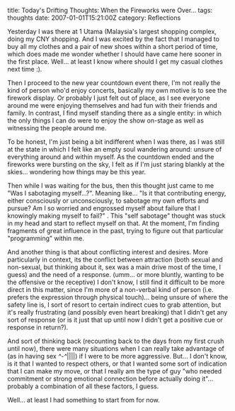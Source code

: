title: Today's Drifting Thoughts: When the Fireworks were Over…
tags: thoughts
date: 2007-01-01T15:21:00Z
category: Reflections

Yesterday I was there at 1 Utama (Malaysia's largest shopping complex, doing my CNY shopping. And I was excited by the fact that I managed to buy all my clothes and a pair of new shoes within a short period of time, which does made me wonder whether I should have came here sooner in the first place. Well… at least I know where should I get my casual clothes next time :).

Then I proceed to the new year countdown event there, I'm not really the kind of person who'd enjoy concerts, basically my own motive is to see the firework display. Or probably I just felt out of place, as I see everyone around me were enjoying themselves and had fun with their friends and family. In contrast, I find myself standing there as a single entity: in which the only things I can do were to enjoy the show on-stage as well as witnessing the people around me.

To be honest, I'm just being a bit indifferent when I was there, as I was still at the state in which I felt like an empty soul wandering around: unsure of everything around and within myself. As the countdown ended and the fireworks were bursting on the sky, I felt as if I'm just staring blankly at the skies… wondering how things may be this year.

Then while I was waiting for the bus, then this thought just came to me "Was I sabotaging myself…?". Meaning like… "Is it that contributing energy, either consciously or unconsciously, to sabotage my own efforts and pursue? Am I so worried and engrossed myself about failure that I knowingly making myself to fail?" . This "self sabotage" thought was stuck in my head and start to reflect myself on that. At the moment, I'm finding fragments of great influence in the past, trying to figure out that particular "programming" within me.

And another thing is that about conflicting interest and desires. More particularly in context, its the conflict between attraction (both sexual and non-sexual, but thinking about it, sex was a main drive most of the time, I guess) and the need of a response. (umm… or more bluntly, wanting to be the offensive or the receptive) I don't know, I still find it difficult to be more direct in this matter, since I'm more of a non-verbal kind of person (i.e. prefers the expression through physical touch)… being unsure of where the safety line is, I sort of resort to certain indirect cues to grab attention, but it's really frustrating (and possibly even heart breaking) that I didn't get any sort of response (or is it just that up until now I didn't get a positive cue or response in return?).

And sort of thinking back (recounting back to the days from my first crush until now), there were many situations when I can really take advantage of (as in having sex *^-^*||||) if I were to be more aggressive. But… I don't know, is it that I wanted to respect others, or that I wanted some sort of indication that I can make my move, or that I really am the type of guy "who needed commitment or strong emotional connection before actually doing it"… probably a combination of all these factors, I guess.

Well… at least I had something to start from for now.
